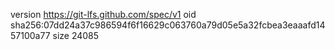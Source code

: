 version https://git-lfs.github.com/spec/v1
oid sha256:07dd24a37c986594f6f16629c063760a79d05e5a32fcbea3eaaafd1457100a77
size 24085
